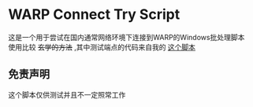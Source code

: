# WARP Connect Try Script
这是一个用于尝试在国内通常网络环境下连接到WARP的Windows批处理脚本  
使用比较 ~~玄学的方法~~ ,其中测试端点的代码来自我的 [这个脚本](https://github.com/illusionlie/warp-ip-auto-preference-script)

## 免责声明
这个脚本仅供测试并且不一定照常工作
